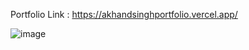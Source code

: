 Portfolio Link : https://akhandsinghportfolio.vercel.app/


![image](https://github.com/user-attachments/assets/eac3bf58-02e6-4d34-84f2-7b1f57e9b167)


